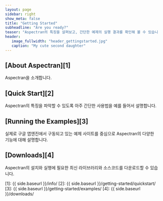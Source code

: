 ```yaml
---
layout: page
sidebar: right
show_meta: false
title: "Getting Started"
subheadline: "Are you ready?"
teaser: "Aspectran의 특징을 살펴보고, 간단한 예제의 실행 결과를 확인해 볼 수 있습니다."
header:
   image_fullwidth: "header_gettingstarted.jpg"
   caption: "My cute second daughter"
---
```


## [About Aspectran][1]
Aspectran을 소개합니다.

## [Quick Start][2]
Aspectran의 특징을 파악할 수 있도록 아주 간단한 사용법을 예를 들어서 설명합니다.

## [Running the Examples][3]
실제로 구글 앱엔진에서 구동되고 있는 예제 사이트를 중심으로 Aspectran의 다양한 기능에 대해 설명합니다.

## [Downloads][4]
Aspectran의 설치와 실행에 필요한 최신 라이브러리와 소스코드를 다운로드할 수 있습니다.
<!--Aspectrand은 다운로드 후 바로 개발을 할 수 있는 입문자를 위한 배포판을 제공하고 있습니다.-->

[1]: {{ side.baseurl }}/info/
[2]: {{ side.baseurl }}/getting-started/quickstart/
[3]: {{ side.baseurl }}/getting-started/examples/
[4]: {{ side.baseurl }}/downloads/
